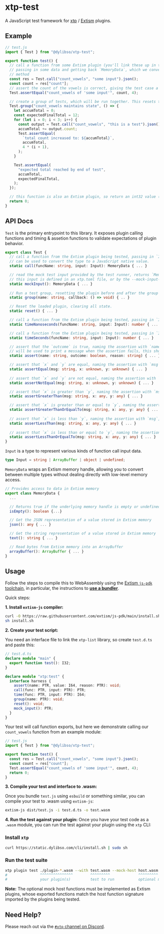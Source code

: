 # xtp-test

A JavaScript test framework for [xtp](https://getxtp.com) /
[Extism](https://extism.org) plugins.

## Example

```javascript
// test.js
import { Test } from "@dylibso/xtp-test";

export function test() {
  // call a function from some Extism plugin (you'll link these up in the CLI command to run the test),
  // passing in some data and getting back `MemoryData`, which we convert to JSON using the `MemoryData.json`
  // method
  const res = Test.call("count_vowels", "some input").json();
  const count = res["count"];
  // assert the count of the vowels is correct, giving the test case a name (which will be shown in the CLI output)
  Test.assertEqual("count_vowels of 'some input'", count, 4);

  // create a group of tests, which will be run together. This resets the plugin before and after the group is complete.
  Test.group("count_vowels maintains state", () => {
    let accumTotal = 0;
    const expectedFinalTotal = 12;
    for (let i = 0; i < 3; i++) {
      const output = Test.call("count_vowels", "this is a test").json();
      accumTotal += output.count;
      Test.assertEqual(
        `total count increased to: ${accumTotal}`,
        accumTotal,
        4 * (i + 1),
      );
    }

    Test.assertEqual(
      "expected total reached by end of test",
      accumTotal,
      expectedFinalTotal,
    );
  });

  // this function is also an Extism plugin, so return an int32 value (non-zero returns will cause the whole test suite to fail.)
  return 0;
}
```

## API Docs

`Test` is the primary entrypoint to this library. It exposes plugin calling
functions and timing & assetion functions to validate expectations of plugin
behavior.

```ts
export class Test {
  // call a function from the Extism plugin being tested, passing in `Input` and returning the output as `MemoryData`, which 
  // can be used to convert the type to a JavaScript native value.
  static call(funcName: string, input: Input): MemoryData { ... }

  // read the mock test input provided by the test runner, returns `MemoryData`.
  // this input is defined in an xtp.toml file, or by the --mock-input-data or --mock-input-file flags.
  static mockInput(): MemoryData { ... }
  
  // Run a test group, resetting the plugin before and after the group is run.
  static group(name: string, callback: () => void) { .. }

  // Reset the loaded plugin, clearing all state.
  static reset() { ... }

  // call a function from the Extism plugin being tested, passing in `Input` and get the number of nanoseconds spent in the function.
  static timeNanoseconds(funcName: string, input: Input): number { ... }

  // call a function from the Extism plugin being tested, passing in `Input` and get the number of seconds spent in the function.
  static timeSeconds(funcName: string, input: Input): number { ... }

  // assert that the `outcome` is true, naming the assertion with `name`, which will be used as a label in the CLI runner. The `reason` argument
  // will be used to print a message when the assertion fails, this should contain some additional information about values being compared.
  static assert(name: string, outcome: boolean, reason: string) { ... }

  // assert that `x` and `y` are equal, naming the assertion with `msg`, which will be used as a label in the CLI runner.
  static assertEqual(msg: string, x: unknown, y: unknown) { ... }
  
  // assert that `x` and `y` are not equal, naming the assertion with `msg`, which will be used as a label in the CLI runner.
  static assertNotEqual(msg: string, x: unknown, y: unknown) { ... }

  // assert that `x` is greater than `y`, naming the assertion with `msg`, which will be used as a label in the CLI runner.
  static assertGreaterThan(msg: string, x: any, y: any) { ... }

  // assert that `x` is greater than or equal to `y`, naming the assertion with `msg`, which will be used as a label in the CLI runner.
  static assertGreaterThanOrEqualTo(msg: string, x: any, y: any) { ... }
  
  // assert that `x` is less than `y`, naming the assertion with `msg`, which will be used as a label in the CLI runner.
  static assertLessThan(msg: string, x: any, y: any) { ... }
  
  // assert that `x` is less than or equal to `y`, naming the assertion with `msg`, which will be used as a label in the CLI runner.
  static assertLessThanOrEqualTo(msg: string, x: any, y: any) { ... }
}
```

`Input` is a type to represent various kinds of function call input data.

```ts
type Input = string | ArrayBuffer | object | undefined;
```

`MemoryData` wraps an Extism memory handle, allowing you to convert between multiple types without dealing directly
with low-level memory access.

```ts
// Provides access to data in Extism memory
export class MemoryData {
  ...

  // Returns true if the underlying memory handle is empty or undefined.
  isEmpty(): boolean {...}

  // Get the JSON representation of a value stored in Extism memory
  json(): any { ... }

  // Get the string representation of a value stored in Extism memory
  text(): string { ... }

  // Read bytes from Extism memory into an ArrayBuffer
  arrayBuffer(): ArrayBuffer { ... }
}
```

## Usage

Follow the steps to compile this to WebAssembly using the
[Extism `js-pdk` toolchain](https://github.com/extism/js-pdk), in particular,
the instructions to
[**use a bundler**](https://github.com/extism/js-pdk?tab=readme-ov-file#using-with-a-bundler).

Quick steps:

**1. Install `extism-js` compiler:**

```sh
curl -O https://raw.githubusercontent.com/extism/js-pdk/main/install.sh
sh install.sh
```

**2. Create your test script:**

You need an interface file to link the `xtp-list` library, so create `test.d.ts`
and paste this:

```ts
// test.d.ts
declare module "main" {
  export function test(): I32;
}

declare module "xtp:test" {
  interface harness {
    assert(name: PTR, value: I64, reason: PTR): void;
    call(func: PTR, input: PTR): PTR;
    time(func: PTR, input: PTR): I64;
    group(name: PTR): void;
    reset(): void;
    mock_input(): PTR;
  }
}
```

Your test will call function exports, but here we demonstrate calling our
`count_vowels` function from an example module:

```javascript
// test.js
import { Test } from "@dylibso/xtp-test";

export function test() {
  const res = Test.call("count_vowels", "some input").json();
  const count = res["count"];
  Test.assertEqual("count_vowels of 'some input'", count, 4);
  return 0;
}
```

**3. Compile your test and interface to .wasm:**

Once you bundle `test.js` using `esbuild` or something similar, you can compile
your test to .wasm using `extism-js`:

```sh
extism-js dist/test.js -i test.d.ts -o test.wasm
```

**4. Run the test against your plugin:** Once you have your test code as a
`.wasm` module, you can run the test against your plugin using the `xtp` CLI:

### Install `xtp`

```sh
curl https://static.dylibso.com/cli/install.sh | sudo sh
```

### Run the test suite

```sh
xtp plugin test ./plugin-*.wasm --with test.wasm --mock-host host.wasm
#               ^^^^^^^^^^^^^^^        ^^^^^^^^^             ^^^^^^^^^
#               your plugin(s)         test to run           optional mock host functions
```

**Note:** The optional mock host functions must be implemented as Extism
plugins, whose exported functions match the host function signature imported by
the plugins being tested.

## Need Help?

Please reach out via the
[`#xtp` channel on Discord](https://discord.com/channels/1011124058408112148/1220464672784908358).
